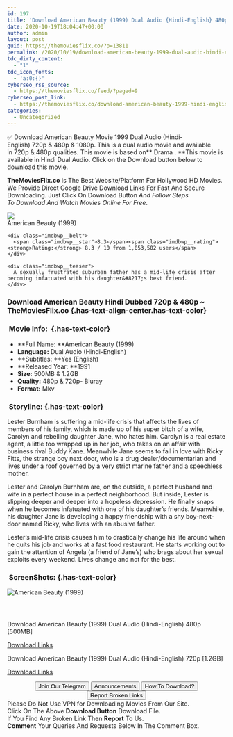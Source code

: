```yaml
---
id: 197
title: 'Download American Beauty (1999) Dual Audio {Hindi-English} 480p [500MB] || 720p [1.2GB]'
date: 2020-10-19T18:04:47+00:00
author: admin
layout: post
guid: https://themoviesflix.co/?p=13811
permalink: /2020/10/19/download-american-beauty-1999-dual-audio-hindi-english-480p-500mb-720p-1-2gb/
tdc_dirty_content:
  - "1"
tdc_icon_fonts:
  - 'a:0:{}'
cyberseo_rss_source:
  - https://themoviesflix.co/feed/?paged=9
cyberseo_post_link:
  - https://themoviesflix.co/download-american-beauty-1999-hindi-english-480p-720p/
categories:
  - Uncategorized
---
```

✅ Download American Beauty&nbsp;Movie&nbsp;1999 Dual Audio (Hindi-English)&nbsp;720p&nbsp;&&nbsp;480p&nbsp;& 1080p. This is&nbsp;a&nbsp;dual audio&nbsp;movie and available in&nbsp;720p&nbsp;&&nbsp;480p&nbsp;qualities. This movie is based on**&nbsp;Drama .&nbsp;**This movie is available in Hindi Dual Audio. Click on the Download button below to download this movie.

**TheMoviesFlix.co**&nbsp;is The Best Website/Platform For Hollywood HD Movies. We Provide Direct Google Drive Download Links For Fast And Secure Downloading. Just Click On Download Button&nbsp;_And Follow Steps To&nbsp;Download And Watch Movies Online For Free_.

<div class="imdbwp imdbwp--movie dark">
  <div class="imdbwp__thumb">
    <a class="imdbwp__link" target="_blank" title="American Beauty" href="https://www.imdb.com/title/tt0169547/" rel="nofollow noopener noreferrer"><img class="imdbwp__img" src="https://m.media-amazon.com/images/M/MV5BNTBmZWJkNjctNDhiNC00MGE2LWEwOTctZTk5OGVhMWMyNmVhXkEyXkFqcGdeQXVyMTMxODk2OTU@._V1_SX300.jpg" /></a>
  </div>
  
  <div class="imdbwp__content">
    <div class="imdbwp__header">
      <span class="imdbwp__title">American Beauty</span> (1999)
    </div>
    
    <div class="imdbwp__belt">
      <span class="imdbwp__star">8.3</span><span class="imdbwp__rating"><strong>Rating:</strong> 8.3 / 10 from 1,053,502 users</span>
    </div>
    
    <div class="imdbwp__teaser">
      A sexually frustrated suburban father has a mid-life crisis after becoming infatuated with his daughter&#8217;s best friend.
    </div>
  </div>
</div>

### Download American Beauty Hindi&nbsp;Dubbed 720p & 480p ~ TheMoviesFlix.co {.has-text-align-center.has-text-color}

### &nbsp;Movie Info:&nbsp; {.has-text-color}

  * **Full Name:&nbsp;**American Beauty (1999)
  * **Language:**&nbsp;Dual Audio (Hindi-English)
  * **Subtitles:&nbsp;**Yes (English)
  * **Released Year:&nbsp;**1991
  * **Size:**&nbsp;500MB & 1.2GB
  * **Quality:**&nbsp;480p & 720p- Bluray
  * **Format:**&nbsp;Mkv

### &nbsp;Storyline: {.has-text-color}

Lester Burnham is suffering a mid-life crisis that affects the lives of members of his family, which is made up of his super bitch of a wife, Carolyn and rebelling daughter Jane, who hates him. Carolyn is a real estate agent, a little too wrapped up in her job, who takes on an affair with business rival Buddy Kane. Meanwhile Jane seems to fall in love with Ricky Fitts, the strange boy next door, who is a drug dealer/documentarian and lives under a roof governed by a very strict marine father and a speechless mother.

Lester and Carolyn Burnham are, on the outside, a perfect husband and wife in a perfect house in a perfect neighborhood. But inside, Lester is slipping deeper and deeper into a hopeless depression. He finally snaps when he becomes infatuated with one of his daughter’s friends. Meanwhile, his daughter Jane is developing a happy friendship with a shy boy-next-door named Ricky, who lives with an abusive father.

Lester’s mid-life crisis causes him to drastically change his life around when he quits his job and works at a fast food restaurant. He starts working out to gain the attention of Angela (a friend of Jane’s) who brags about her sexual exploits every weekend. Lives change and not for the best.

### &nbsp;ScreenShots: {.has-text-color}<figure class="wp-block-image">

![American Beauty (1999)](https://m.media-amazon.com/images/M/MV5BYWExNDYxNTktMjM2ZC00NTcyLThkMTgtMTRhNWNiMjZjNmE4XkEyXkFqcGdeQXVyMzM1MjQzNTk@._V1_.jpg) </figure> 

<div class="wp-block-image">
  <figure class="aligncenter"><img src="https://imagecurl.com/images/47681848961560910683_thumb.png" alt /></figure>
</div>

<div class="wp-block-image">
  <figure class="aligncenter"><img src="https://imagecurl.com/images/40495520404940627016_thumb.png" alt /></figure>
</div>

<div class="wp-block-image">
  <figure class="aligncenter"><img src="https://imagecurl.com/images/81512463715158406915_thumb.png" alt /></figure>
</div>

<p class="has-text-align-center has-text-color has-medium-font-size">
  Download American Beauty (1999) Dual Audio (Hindi-English) 480p [500MB]
</p>

<span class="mb-center maxbutton-3-center"><span class="maxbutton-3-container mb-container"><a class="maxbutton-3 maxbutton maxbutton-post-button" target="_blank" rel="nofollow noopener noreferrer" href="https://coinquint.com/a14838/"><span class="mb-text">Download Links</span></a></span></span>

<p class="has-text-align-center has-text-color has-medium-font-size">
  Download American Beauty (1999) Dual Audio (Hindi-English) 720p [1.2GB]
</p>

<span class="mb-center maxbutton-3-center"><span class="maxbutton-3-container mb-container"><a class="maxbutton-3 maxbutton maxbutton-post-button" target="_blank" rel="nofollow noopener noreferrer" href="https://coinquint.com/a14840/"><span class="mb-text">Download Links</span></a></span></span>

<center>
</center>

<center>
  <a href="https://t.me/themoviesflixcom" target="_blank" data-wpel-link="external" rel="nofollow external noopener noreferrer"><button class="button button5">Join Our Telegram</button></a> <a href="https://themoviesflix.co/download-american-beauty-1999-hindi-english-480p-720p/#" target="_blank" data-wpel-link="external" rel="nofollow external noopener noreferrer"><button class="button button5">Announcements</button></a> <a href="https://themoviesflix.com/how-to-download/" target="_blank" data-wpel-link="external" rel="nofollow external noopener noreferrer"><button class="button button5">How To Download?</button></a> <a href="https://themoviesflix.co/download-american-beauty-1999-hindi-english-480p-720p/#" target="_blank" data-wpel-link="external" rel="nofollow external noopener noreferrer"><button class="button button5">Report Broken Links</button></a>
</center>

<div class="alert alert-danger">
  Please Do Not Use VPN for Downloading Movies From Our Site.
</div>

<div class="alert alert-success">
  Click On The Above <strong>Download Button</strong> Download File.
</div>

<div class="alert alert-warning">
  If You Find Any Broken Link Then <strong>Report</strong> To Us.
</div>

<div class="alert alert-info">
  <strong>Comment</strong> Your Queries And Requests Below In The Comment Box.
</div>